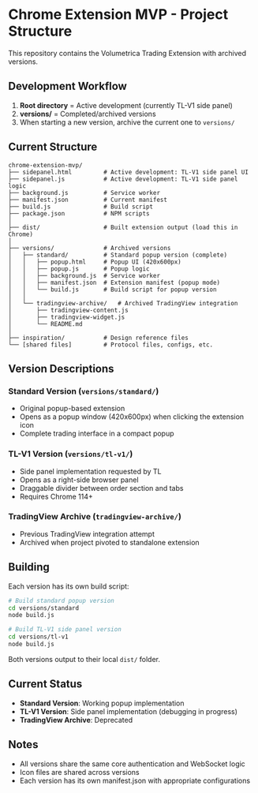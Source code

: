# Chrome Extension MVP - Project Structure

This repository contains the Volumetrica Trading Extension with archived versions.

## Development Workflow

1. **Root directory** = Active development (currently TL-V1 side panel)
2. **versions/** = Completed/archived versions
3. When starting a new version, archive the current one to `versions/`

## Current Structure

```
chrome-extension-mvp/
├── sidepanel.html         # Active development: TL-V1 side panel UI
├── sidepanel.js           # Active development: TL-V1 side panel logic
├── background.js          # Service worker
├── manifest.json          # Current manifest
├── build.js               # Build script
├── package.json           # NPM scripts
│
├── dist/                  # Built extension output (load this in Chrome)
│
├── versions/              # Archived versions
│   ├── standard/          # Standard popup version (complete)
│   │   ├── popup.html     # Popup UI (420x600px)
│   │   ├── popup.js       # Popup logic
│   │   ├── background.js  # Service worker
│   │   ├── manifest.json  # Extension manifest (popup mode)
│   │   └── build.js       # Build script for popup version
│   │
│   └── tradingview-archive/   # Archived TradingView integration
│       ├── tradingview-content.js
│       ├── tradingview-widget.js
│       └── README.md
│
├── inspiration/           # Design reference files
└── [shared files]         # Protocol files, configs, etc.
```

## Version Descriptions

### Standard Version (`versions/standard/`)
- Original popup-based extension
- Opens as a popup window (420x600px) when clicking the extension icon
- Complete trading interface in a compact popup

### TL-V1 Version (`versions/tl-v1/`)
- Side panel implementation requested by TL
- Opens as a right-side browser panel
- Draggable divider between order section and tabs
- Requires Chrome 114+

### TradingView Archive (`tradingview-archive/`)
- Previous TradingView integration attempt
- Archived when project pivoted to standalone extension

## Building

Each version has its own build script:

```bash
# Build standard popup version
cd versions/standard
node build.js

# Build TL-V1 side panel version  
cd versions/tl-v1
node build.js
```

Both versions output to their local `dist/` folder.

## Current Status

- **Standard Version**: Working popup implementation
- **TL-V1 Version**: Side panel implementation (debugging in progress)
- **TradingView Archive**: Deprecated

## Notes

- All versions share the same core authentication and WebSocket logic
- Icon files are shared across versions
- Each version has its own manifest.json with appropriate configurations